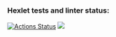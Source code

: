 ### Hexlet tests and linter status:
[![Actions Status](https://github.com/SurfinBeard/frontend-project-lvl1/workflows/hexlet-check/badge.svg)](https://github.com/SurfinBeard/frontend-project-lvl1/actions)
<a href="https://codeclimate.com/github/SurfinBeard/frontend-project-lvl1/maintainability"><img src="https://api.codeclimate.com/v1/badges/db07b3cbdc7dba4c7108/maintainability" /></a>
